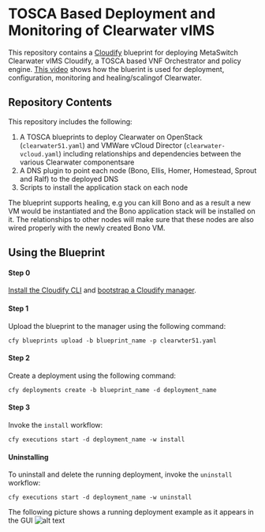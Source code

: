 # TOSCA Based Deployment and Monitoring of Clearwater vIMS
This repository contains a [Cloudify](http://getcloudify.org) blueprint for deploying MetaSwitch Clearwater vIMS Cloudify, a TOSCA based VNF Orchestrator and policy engine.
[This video](https://youtu.be/ZsT78d1BR5s) shows how the bluerint is used for deployment, configuration, monitoring and healing/scalingof Clearwater. 

## Repository Contents
This repository includes the following:

1. A TOSCA blueprints to deploy Clearwater on OpenStack (`clearwater51.yaml`) and VMWare vCloud Director (`clearwater-vcloud.yaml`) including relationships and dependencies between the various Clearwater componentsare
2. A DNS plugin to point each node (Bono, Ellis, Homer, Homestead, Sprout and Ralf) to the deployed DNS
3. Scripts to install the application stack on each node


The blueprint supports healing, e.g you can kill Bono and as a result a new VM would be instantiated and the Bono application stack will be installed on it. The relationships to other nodes will make sure that these nodes are also wired properly with the newly created Bono VM. 

## Using the Blueprint
#### Step 0 
[Install the Cloudify CLI](http://docs.getcloudify.org/3.3.0/intro/installation/) and [bootstrap a Cloudify manager](http://docs.getcloudify.org/3.3.0/manager/bootstrapping/). 

#### Step 1
Upload the blueprint to the manager using the following command: 
```
cfy blueprints upload -b blueprint_name -p clearwter51.yaml
```

#### Step 2
Create a deployment using the following command:
```
cfy deployments create -b blueprint_name -d deployment_name
```

#### Step 3 
Invoke the `install` workflow: 
```
cfy executions start -d deployment_name -w install
```

#### Uninstalling
To uninstall and delete the running deployment, invoke the `uninstall` workflow: 
```
cfy executions start -d deployment_name -w uninstall
```


The following picture shows a running deployment example as it appears in the GUI
![alt text](https://github.com/cloudify-examples/clearwater-scripts-plugin-blueprint/blob/master/yaml/images/Clearwater.jpg "ClearWater Deployment")

